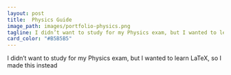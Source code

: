 ```yaml
---
layout: post
title:  Physics Guide
image_path: images/portfolio-physics.png
tagline: I didn’t want to study for my Physics exam, but I wanted to learn LaTeX, so I made this instead
card_color: "#B5B5B5"
---
```


I didn’t want to study for my Physics exam, but I wanted to learn LaTeX, so I made this instead
